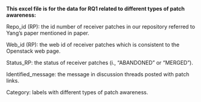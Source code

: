 **This excel file is for the data for RQ1 related to different types of patch awareness:**

Repo_id (RP): the id number of receiver patches in our repository referred to Yang’s paper mentioned in paper.

Web_id (RP): the web id of receiver patches which is consistent to the Openstack web page.

Status_RP: the status of receiver patches (i., “ABANDONED” or “MERGED”).

Identified_message: the message in discussion threads  posted with patch links.

Category: labels with different types of patch awareness.  
